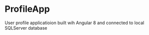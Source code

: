 # ProfileApp

User profile applicatioion built wih Angular 8 and connected to local SQLServer database
